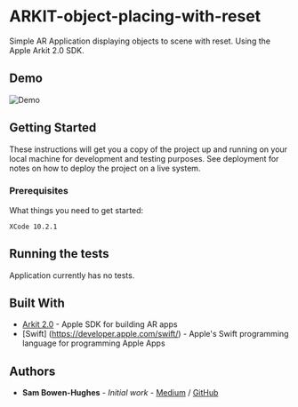 # ARKIT-object-placing-with-reset

Simple AR Application displaying objects to scene with reset. Using the Apple Arkit 2.0 SDK.
## Demo

![Demo](demo.gif)

## Getting Started

These instructions will get you a copy of the project up and running on your local machine for development and testing purposes. See deployment for notes on how to deploy the project on a live system.

### Prerequisites

What things you need to get started:

```
XCode 10.2.1
```

## Running the tests

Application currently has no tests.

## Built With

* [Arkit 2.0](https://developer.apple.com/arkit/) - Apple SDK for building AR apps
* [Swift] (https://developer.apple.com/swift/) - Apple's Swift programming language for programming Apple Apps


## Authors

* **Sam Bowen-Hughes** - *Initial work* - [Medium](https://medium.com/@sambowenhughes) / [GitHub](https://github.com/sambowenhughes)

